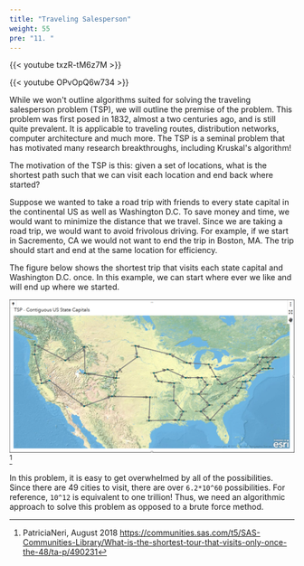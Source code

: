 ```yaml
---
title: "Traveling Salesperson"
weight: 55
pre: "11. "
---
```


{{< youtube txzR-tM6z7M  >}}

{{< youtube OPvOpQ6w734  >}}

While we won't outline algorithms suited for solving the traveling salesperson problem (TSP), we will outline the premise of the problem. This problem was first posed in 1832, almost a two centuries ago, and is still quite prevalent. It is applicable to traveling routes, distribution networks, computer architecture and much more. The TSP is a seminal problem that has motivated many research breakthroughs, including Kruskal's algorithm! 

The motivation of the TSP is this: given a set of locations, what is the shortest path such that we can visit each location and end back where started? 

Suppose we wanted to take a road trip with friends to every state capital in the continental US as well as Washington D.C. To save money and time, we would want to minimize the distance that we travel. Since we are taking a road trip, we would want to avoid frivolous driving. For example, if we start in Sacremento, CA we would not want to end the trip in Boston, MA. The trip should start and end at the same location for efficiency. 

The figure below shows the shortest trip that visits each state capital and Washington D.C. once. In this example, we can start where ever we like and will end up where we started. 

![Visit each state capital](images/16/7_TSP_TOUR.png)[^1]

[^1]: PatriciaNeri, August 2018 https://communities.sas.com/t5/SAS-Communities-Library/What-is-the-shortest-tour-that-visits-only-once-the-48/ta-p/490231

In this problem, it is easy to get overwhelmed by all of the possibilities. Since there are 49 cities to visit, there are over `6.2*10^60` possibilities. For reference, `10^12` is equivalent to one trillion! Thus, we need an algorithmic approach to solve this problem as opposed to a brute force method. 




